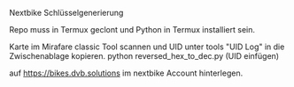 Nextbike Schlüsselgenerierung

Repo muss in Termux geclont und Python in Termux installiert sein.


Karte im Mirafare classic Tool scannen und UID unter tools "UID Log" in die Zwischenablage kopieren. 
python reversed_hex_to_dec.py (UID einfügen) 

auf https://bikes.dvb.solutions im nextbike Account hinterlegen.
